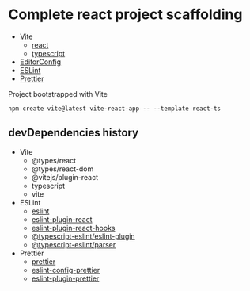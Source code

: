 # Complete react project scaffolding

- [Vite](https://vitejs.dev/)
  - [react](https://react.dev/)
  - [typescript](https://www.typescriptlang.org/)
- [EditorConfig](https://editorconfig.org/)
- [ESLint](https://eslint.org/)
- [Prettier](https://prettier.io/)

Project bootstrapped with Vite

```shell
npm create vite@latest vite-react-app -- --template react-ts
```

## devDependencies history

- Vite
  - @types/react
  - @types/react-dom
  - @vitejs/plugin-react
  - typescript
  - vite
- ESLint
  - [eslint](https://www.npmjs.com/package/eslint)
  - [eslint-plugin-react](https://www.npmjs.com/package/eslint-plugin-react)
  - [eslint-plugin-react-hooks](https://www.npmjs.com/package/eslint-plugin-react-hooks)
  - [@typescript-eslint/eslint-plugin](https://www.npmjs.com/package/@typescript-eslint/eslint-plugin)
  - [@typescript-eslint/parser](https://www.npmjs.com/package/@typescript-eslint/parser)
- Prettier
  - [prettier](https://www.npmjs.com/package/prettier)
  - [eslint-config-prettier](https://www.npmjs.com/package/eslint-config-prettier)
  - [eslint-plugin-prettier](https://www.npmjs.com/package/eslint-plugin-prettier)
